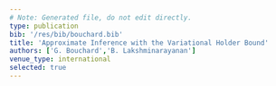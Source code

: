 ```yaml
---
# Note: Generated file, do not edit directly.
type: publication
bib: '/res/bib/bouchard.bib'
title: 'Approximate Inference with the Variational Holder Bound'
authors: ['G. Bouchard','B. Lakshminarayanan']
venue_type: international
selected: true
---
```

